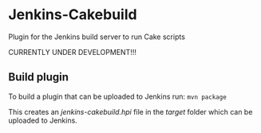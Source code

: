 # Jenkins-Cakebuild
Plugin for the Jenkins build server to run Cake scripts

CURRENTLY UNDER DEVELOPMENT!!!

## Build plugin
To build a plugin that can be uploaded to Jenkins run: `mvn package`

This creates an *jenkins-cakebuild.hpi* file in the *target* folder which can be uploaded to Jenkins.